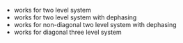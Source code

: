 - works for two level system
- works for two level system with dephasing
- works for non-diagonal two level system with dephasing
- works for diagonal three level system
